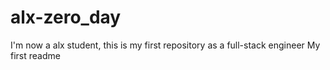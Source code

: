 # alx-zero_day
I'm now a alx student, this is my first repository as a full-stack engineer
My first readme
